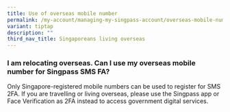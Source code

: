 ```yaml
---
title: Use of overseas mobile number
permalink: /my-account/managing-my-singpass-account/overseas-mobile-number/
variant: tiptap
description: ""
third_nav_title: Singaporeans living overseas
---
```

<h3>I am relocating overseas. Can I use my overseas mobile number for Singpass SMS FA?</h3>
<p>Only Singapore-registered mobile numbers can be used to register for SMS
2FA. If you are travelling or living overseas, please use the Singpass
app or Face Verification as 2FA instead to access government digital services.</p>
<p></p>